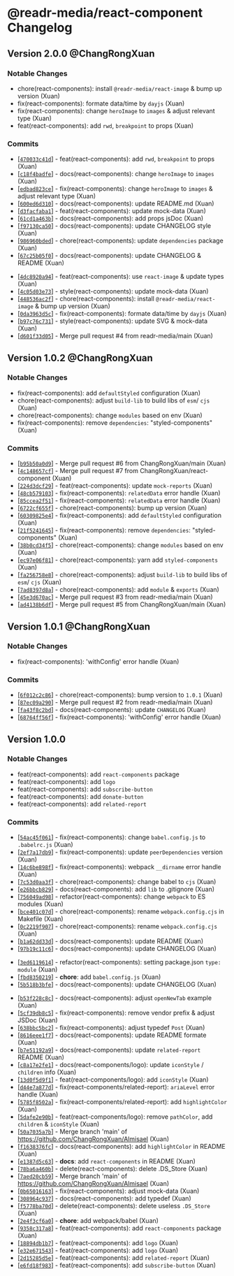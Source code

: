 # @readr-media/react-component Changelog

## Version 2.0.0 @ChangRongXuan

### Notable Changes

- chore(react-components): install `@readr-media/react-image` & bump up version (Xuan)
- fix(react-components): formate data/time by `dayjs` (Xuan)
- fix(react-components): change `heroImage` to `images` & adjust relevant type (Xuan)
- feat(react-components): add `rwd`, `breakpoint` to props (Xuan)

### Commits

- \[[`470033c41d`](https://github.com/readr-media/Almisael/commit/470033c41d)] - feat(react-components): add `rwd`, `breakpoint` to props (Xuan)
- \[[`c18f4badfe`](https://github.com/readr-media/Almisael/commit/c18f4badfe)] - docs(react-components): change `heroImage` to `images` (Xuan)
- \[[`edbad823ce`](https://github.com/readr-media/Almisael/commit/edbad823ce)] - fix(react-components): change `heroImage` to `images` & adjust relevant type (Xuan)
- \[[`600ed6d310`](https://github.com/readr-media/Almisael/commit/600ed6d310)] - docs(react-components): update README.md (Xuan)
- \[[`d3facfaba1`](https://github.com/readr-media/Almisael/commit/d3facfaba1)] - feat(react-components): update mock-data (Xuan)
- \[[`61cd1a463b`](https://github.com/readr-media/Almisael/commit/61cd1a463b)] - docs(react-components): add props jsDoc (Xuan)
- \[[`f97130ca50`](https://github.com/readr-media/Almisael/commit/f97130ca50)] - docs(react-components): update CHANGELOG style (Xuan)
- \[[`986960bded`](https://github.com/readr-media/Almisael/commit/986960bded)] - chore(react-components): update `dependencies` package (Xuan)
- \[[`67c25b05f0`](https://github.com/readr-media/Almisael/commit/67c25b05f0)] - docs(react-components): update CHANGELOG & README (Xuan)

* \[[`4dc8920a94`](https://github.com/readr-media/Almisael/commit/4dc8920a94)] - feat(react-components): use `react-image` & update types (Xuan)
* \[[`4c05d03e73`](https://github.com/readr-media/Almisael/commit/4c05d03e73)] - style(react-components): update mock-data (Xuan)
* \[[`448536ac2f`](https://github.com/readr-media/Almisael/commit/448536ac2f)] - chore(react-components): install `@readr-media/react-image` & bump up version (Xuan)
* \[[`0da3963d5c`](https://github.com/readr-media/Almisael/commit/0da3963d5c)] - fix(react-components): formate data/time by `dayjs` (Xuan)
* \[[`b97c76c731`](https://github.com/readr-media/Almisael/commit/b97c76c731)] - style(react-components): update SVG & mock-data (Xuan)
* \[[`d601f33d05`](https://github.com/readr-media/Almisael/commit/d601f33d05)] - Merge pull request #4 from readr-media/main (Xuan)

## Version 1.0.2 @ChangRongXuan

### Notable Changes

- fix(react-components): add `defaultStyled` configuration (Xuan)
- chore(react-components): adjust `build-lib` to build libs of `esm`/ `cjs` (Xuan)
- chore(react-components): change `modules` based on env (Xuan)
- fix(react-components): remove `dependencies`: "styled-components" (Xuan)

### Commits

- \[[`b95b50a0d9`](https://github.com/readr-media/Almisael/commit/b95b50a0d9)] - Merge pull request #6 from ChangRongXuan/main (Xuan)
- \[[`4c148657cf`](https://github.com/readr-media/Almisael/commit/4c148657cf)] - Merge pull request #7 from ChangRongXuan/react-component (Xuan)
- \[[`224d3dcf29`](https://github.com/readr-media/Almisael/commit/224d3dcf29)] - feat(react-components): update `mock-reports` (Xuan)
- \[[`48cb579103`](https://github.com/readr-media/Almisael/commit/48cb579103)] - fix(react-components): `relatedData` error handle (Xuan)
- \[[`85ccea2f51`](https://github.com/readr-media/Almisael/commit/85ccea2f51)] - fix(react-components): `relatedData` error handle (Xuan)
- \[[`6722cf655f`](https://github.com/readr-media/Almisael/commit/6722cf655f)] - chore(react-components): bump up version (Xuan)
- \[[`60309825e4`](https://github.com/readr-media/Almisael/commit/60309825e4)] - fix(react-components): add `defaultStyled` configuration (Xuan)
- \[[`21f5241645`](https://github.com/readr-media/Almisael/commit/21f5241645)] - fix(react-components): remove `dependencies`: "styled-components" (Xuan)
- \[[`38b0cd34f5`](https://github.com/readr-media/Almisael/commit/38b0cd34f5)] - chore(react-components): change `modules` based on env (Xuan)
- \[[`ec97e06f81`](https://github.com/readr-media/Almisael/commit/ec97e06f81)] - chore(react-components): yarn add `styled-components` (Xuan)
- \[[`fa256758e8`](https://github.com/readr-media/Almisael/commit/fa256758e8)] - chore(react-components): adjust `build-lib` to build libs of `esm`/ `cjs` (Xuan)
- \[[`7ad8397d8a`](https://github.com/readr-media/Almisael/commit/7ad8397d8a)] - chore(react-components): add `module` & `exports` (Xuan)
- \[[`45e3d670ac`](https://github.com/readr-media/Almisael/commit/45e3d670ac)] - Merge pull request #3 from readr-media/main (Xuan)
- \[[`ad4138b6df`](https://github.com/readr-media/Almisael/commit/ad4138b6df)] - Merge pull request #5 from ChangRongXuan/main (Xuan)

## Version 1.0.1 @ChangRongXuan

### Notable Changes

- fix(react-components): 'withConfig' error handle (Xuan)

### Commits

- \[[`6f012c2c86`](https://github.com/readr-media/Almisael/commit/6f012c2c86)] - chore(react-components): bump version to `1.0.1` (Xuan)
- \[[`87ec09a290`](https://github.com/readr-media/Almisael/commit/87ec09a290)] - Merge pull request #2 from readr-media/main (Xuan)
- \[[`fa43f8c2bd`](https://github.com/readr-media/Almisael/commit/fa43f8c2bd)] - docs(react-components): update `CHANGELOG` (Xuan)
- \[[`68764ff56f`](https://github.com/readr-media/Almisael/commit/68764ff56f)] - fix(react-components): 'withConfig' error handle (Xuan)

## Version 1.0.0

### Notable Changes

- feat(react-components): add `react-components` package
- feat(react-components): add `logo`
- feat(react-components): add `subscribe-button`
- feat(react-components): add `donate-button`
- feat(react-components): add `related-report`

### Commits

- \[[`54ac45f061`](https://github.com/readr-media/Almisael/commit/54ac45f061)] - fix(react-components): change `babel.config.js` to `.babelrc.js` (Xuan)
- \[[`2ef7a17db9`](https://github.com/readr-media/Almisael/commit/2ef7a17db9)] - fix(react-components): update `peerDependencies` version (Xuan)
- \[[`14c6be898f`](https://github.com/readr-media/Almisael/commit/14c6be898f)] - fix(react-components): webpack `__dirname` error handle (Xuan)
- \[[`7c53d0aa3f`](https://github.com/readr-media/Almisael/commit/7c53d0aa3f)] - chore(react-components): change babel to `cjs` (Xuan)
- \[[`e26bbcb829`](https://github.com/readr-media/Almisael/commit/e26bbcb829)] - docs(react-components): add `lib` to .gitignore (Xuan)
- \[[`756049ad98`](https://github.com/readr-media/Almisael/commit/756049ad98)] - refactor(react-components): change `webpack` to ES modules (Xuan)
- \[[`bce401c07d`](https://github.com/readr-media/Almisael/commit/bce401c07d)] - chore(react-components): rename `webpack.config.cjs` in Makefile (Xuan)
- \[[`0c2219f907`](https://github.com/readr-media/Almisael/commit/0c2219f907)] - chore(react-components): rename `webpack.config.cjs` (Xuan)
- \[[`b1a62dd33d`](https://github.com/readr-media/Almisael/commit/b1a62dd33d)] - docs(react-components): update README (Xuan)
- \[[`97b19c11c6`](https://github.com/readr-media/Almisael/commit/97b19c11c6)] - docs(react-components): update CHANGELOG (Xuan)

* \[[`3ed6119614`](https://github.com/readr-media/Almisael/commit/3ed6119614)] - refactor(react-components): setting package.json `type: module` (Xuan)
* \[[`fbd8350219`](https://github.com/readr-media/Almisael/commit/fbd8350219)] - **chore**: add `babel.config.js` (Xuan)
* \[[`5b518b3bfe`](https://github.com/readr-media/Almisael/commit/5b518b3bfe)] - docs(react-components): update CHANGELOG (Xuan)

- \[[`b53f228c8c`](https://github.com/readr-media/Almisael/commit/b53f228c8c)] - docs(react-components): adjust `openNewTab` example (Xuan)
- \[[`5cf39db8c5`](https://github.com/readr-media/Almisael/commit/5cf39db8c5)] - fix(react-components): remove vendor prefix & adjust JSDoc (Xuan)
- \[[`638bbc5bc2`](https://github.com/readr-media/Almisael/commit/638bbc5bc2)] - fix(react-components): adjust typedef `Post` (Xuan)
- \[[`8616eee1f7`](https://github.com/readr-media/Almisael/commit/8616eee1f7)] - docs(react-components): update README formate (Xuan)
- \[[`b7e51192a9`](https://github.com/readr-media/Almisael/commit/b7e51192a9)] - docs(react-components): update `related-report` README (Xuan)
- \[[`c8a17e2fe1`](https://github.com/readr-media/Almisael/commit/c8a17e2fe1)] - docs(react-components/logo): update `iconStyle` / `children` info (Xuan)
- \[[`13d0f5d9f1`](https://github.com/readr-media/Almisael/commit/13d0f5d9f1)] - feat(react-components/logo): add `iconStyle` (Xuan)
- \[[`d44e7a877d`](https://github.com/readr-media/Almisael/commit/d44e7a877d)] - fix(react-components/related-report): `ariaLevel` error handle (Xuan)
- \[[`5785f8502a`](https://github.com/readr-media/Almisael/commit/5785f8502a)] - fix(react-components/related-report): add `highlightColor` (Xuan)
- \[[`5dafe2e90b`](https://github.com/readr-media/Almisael/commit/5dafe2e90b)] - feat(react-components/logo): remove `pathColor`, add `children` & `iconStyle` (Xuan)
- \[[`50a7035a7b`](https://github.com/readr-media/Almisael/commit/50a7035a7b)] - Merge branch 'main' of <https://github.com/ChangRongXuan/Almisael> (Xuan)
- \[[`f1638376fc`](https://github.com/readr-media/Almisael/commit/f1638376fc)] - docs(react-components): add `highlightColor` in README (Xuan)
- \[[`e1387d5c63`](https://github.com/readr-media/Almisael/commit/e1387d5c63)] - **docs**: add `react-components` in README (Xuan)
- \[[`78ba6a460b`](https://github.com/readr-media/Almisael/commit/78ba6a460b)] - delete(react-components): delete .DS_Store (Xuan)
- \[[`7aed20cb59`](https://github.com/readr-media/Almisael/commit/7aed20cb59)] - Merge branch 'main' of <https://github.com/ChangRongXuan/Almisael> (Xuan)
- \[[`0b65016163`](https://github.com/readr-media/Almisael/commit/0b65016163)] - fix(react-components): adjust mock-data (Xuan)
- \[[`308964c937`](https://github.com/readr-media/Almisael/commit/308964c937)] - docs(react-components): add typedef (Xuan)
- \[[`f5778ba70d`](https://github.com/readr-media/Almisael/commit/f5778ba70d)] - delete(react-components): delete useless `.DS_Store` (Xuan)
- \[[`2e4f3cf6a0`](https://github.com/readr-media/Almisael/commit/2e4f3cf6a0)] - **chore**: add webpack/babel (Xuan)
- \[[`9358c317a8`](https://github.com/readr-media/Almisael/commit/9358c317a8)] - feat(react-components): add `react-components` package (Xuan)
- \[[`18894db1b7`](https://github.com/readr-media/Almisael/commit/18894db1b7)] - feat(react-components): add `logo` (Xuan)
- \[[`e32e671543`](https://github.com/readr-media/Almisael/commit/e32e671543)] - feat(react-components): add `logo` (Xuan)
- \[[`2d15285d5e`](https://github.com/readr-media/Almisael/commit/2d15285d5e)] - feat(react-components): add `related-report` (Xuan)
- \[[`e6fd18f983`](https://github.com/readr-media/Almisael/commit/e6fd18f983)] - feat(react-components): add `subscribe-button` (Xuan)
